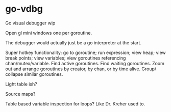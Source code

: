 # go-vdbg
Go visual debugger wip


Open gl mini windows one per goroutine. 

The debugger would actually just be a go interpreter at the start.

Super hotkey functionality: go to goroutine; run expression; view heap; view break points; view variables; view goroutines referencing chan/mutex/variable. Find active goroutines. Find waiting goroutines. Zoom out and arrange goroutines by creator, by chan, or by time alive. Group/ collapse similar goroutines. 

Light table ish?

Source maps?

Table based variable inspection for loops?  Like Dr. Kreher used to. 
